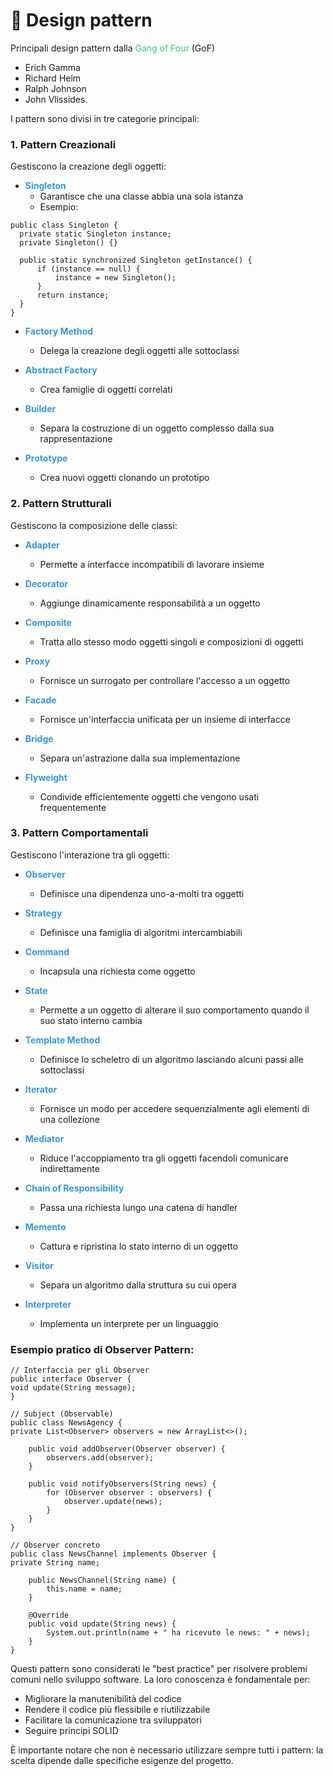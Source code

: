 # 📝 Design pattern

Principali design pattern dalla <span style="color:#2ecc71">Gang of Four</span> (GoF)
- Erich Gamma
- Richard Helm
- Ralph Johnson
- John Vlissides.

I pattern sono divisi in tre categorie principali:
### 1. Pattern Creazionali
Gestiscono la creazione degli oggetti:
- **<span style="color:#3498db">Singleton</span>**
    - Garantisce che una classe abbia una sola istanza
    - Esempio:
```  
public class Singleton {
  private static Singleton instance;
  private Singleton() {}
    
  public static synchronized Singleton getInstance() {
      if (instance == null) {
          instance = new Singleton();
      }
      return instance;
  }
}
```
- **<span style="color:#3498db">Factory Method</span>**
    - Delega la creazione degli oggetti alle sottoclassi

- **<span style="color:#3498db">Abstract Factory</span>**
    - Crea famiglie di oggetti correlati

- **<span style="color:#3498db">Builder</span>**
    - Separa la costruzione di un oggetto complesso dalla sua rappresentazione

- **<span style="color:#3498db">Prototype</span>**
   - Crea nuovi oggetti clonando un prototipo

### 2. Pattern Strutturali
Gestiscono la composizione delle classi:
- **<span style="color:#3498db">Adapter</span>**
    - Permette a interfacce incompatibili di lavorare insieme

- **<span style="color:#3498db">Decorator</span>**
    - Aggiunge dinamicamente responsabilità a un oggetto

- **<span style="color:#3498db">Composite</span>**
    - Tratta allo stesso modo oggetti singoli e composizioni di oggetti

- **<span style="color:#3498db">Proxy</span>**
    - Fornisce un surrogato per controllare l'accesso a un oggetto

- **<span style="color:#3498db">Facade</span>**
    - Fornisce un'interfaccia unificata per un insieme di interfacce

- **<span style="color:#3498db">Bridge</span>**
    - Separa un'astrazione dalla sua implementazione

- **<span style="color:#3498db">Flyweight</span>**
    - Condivide efficientemente oggetti che vengono usati frequentemente

### 3. Pattern Comportamentali
Gestiscono l'interazione tra gli oggetti:
- **<span style="color:#3498db">Observer</span>**
    - Definisce una dipendenza uno-a-molti tra oggetti

- **<span style="color:#3498db">Strategy</span>**
    - Definisce una famiglia di algoritmi intercambiabili

- **<span style="color:#3498db">Command</span>**
    - Incapsula una richiesta come oggetto

- **<span style="color:#3498db">State</span>**
    - Permette a un oggetto di alterare il suo comportamento quando il suo stato interno cambia

- **<span style="color:#3498db">Template Method</span>**
    - Definisce lo scheletro di un algoritmo lasciando alcuni passi alle sottoclassi

- **<span style="color:#3498db">Iterator</span>**
    - Fornisce un modo per accedere sequenzialmente agli elementi di una collezione

- **<span style="color:#3498db">Mediator</span>**
    - Riduce l'accoppiamento tra gli oggetti facendoli comunicare indirettamente

- **<span style="color:#3498db">Chain of Responsibility</span>**
    - Passa una richiesta lungo una catena di handler

- **<span style="color:#3498db">Memento</span>**
    - Cattura e ripristina lo stato interno di un oggetto

- **<span style="color:#3498db">Visitor</span>**
    - Separa un algoritmo dalla struttura su cui opera

- **<span style="color:#3498db">Interpreter</span>**
    - Implementa un interprete per un linguaggio

### Esempio pratico di Observer Pattern:

```  
// Interfaccia per gli Observer
public interface Observer {
void update(String message);
}

// Subject (Observable)
public class NewsAgency {
private List<Observer> observers = new ArrayList<>();

    public void addObserver(Observer observer) {
        observers.add(observer);
    }
    
    public void notifyObservers(String news) {
        for (Observer observer : observers) {
            observer.update(news);
        }
    }
}

// Observer concreto
public class NewsChannel implements Observer {
private String name;

    public NewsChannel(String name) {
        this.name = name;
    }
    
    @Override
    public void update(String news) {
        System.out.println(name + " ha ricevuto le news: " + news);
    }
}
```  

Questi pattern sono considerati le "best practice" per risolvere problemi comuni nello sviluppo software. La loro conoscenza è fondamentale per:
- Migliorare la manutenibilità del codice
- Rendere il codice più flessibile e riutilizzabile
- Facilitare la comunicazione tra sviluppatori
- Seguire principi SOLID

È importante notare che non è necessario utilizzare sempre tutti i pattern: la scelta dipende dalle specifiche esigenze del progetto.
